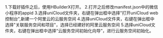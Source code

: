 1.下载好插件之后，使用HBuilderX打开。
2.打开之后修改manifest.json中的微信小程序的appid
3.选择uniCloud文件夹，右键在弹出框中选择"打开uniCloud web 控制台",新建一个阿里云的云服务空间
4.选择uniCloud文件夹，右键在弹出框中选择"关联服务空间和项目"，选择已经建好的阿里云服务空间
5.选择uniCloud文件夹，右键在弹出框中选择“云服务空间初始化向导”，进行云服务空间初始化。